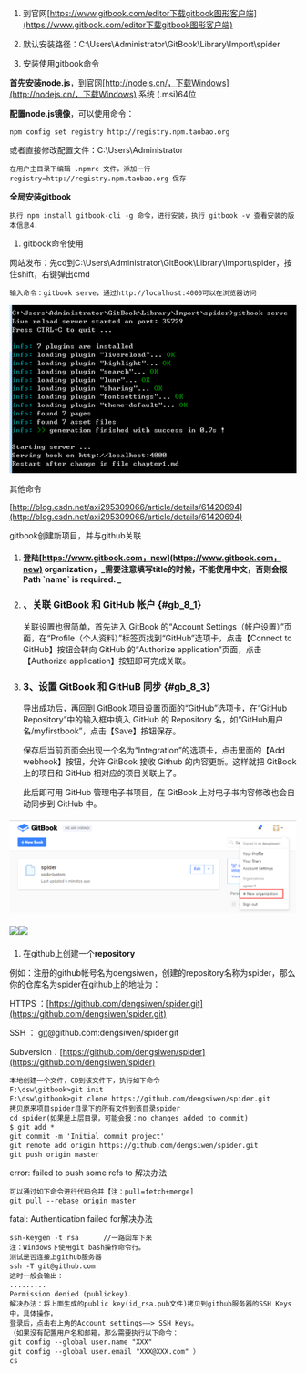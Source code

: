 1. 到官网[https://www.gitbook.com/editor下载gitbook图形客户端](https://www.gitbook.com/editor下载gitbook图形客户端)

2. 默认安装路径：C:\Users\Administrator\GitBook\Library\Import\spider

3. 安装使用gitbook命令

**首先安装node.js**，到官网[http://nodejs.cn/，下载Windows](http://nodejs.cn/，下载Windows) 系统 \(.msi\)64位

**配置node.js镜像**，可以使用命令：

```
npm config set registry http://registry.npm.taobao.org
```

或者直接修改配置文件：C:\Users\Administrator

```
在用户主目录下编辑 .npmrc 文件，添加一行 registry=http://registry.npm.taobao.org 保存
```

**全局安装gitbook**

```
执行 npm install gitbook-cli -g 命令，进行安装，执行 gitbook -v 查看安装的版本信息4.
```

1. gitbook命令使用

网站发布：先cd到C:\Users\Administrator\GitBook\Library\Import\spider，按住shift，右键弹出cmd

```
输入命令：gitbook serve，通过http://localhost:4000可以在浏览器访问
```

![](/assets/import.png)

其他命令

[http://blog.csdn.net/axi295309066/article/details/61420694](http://blog.csdn.net/axi295309066/article/details/61420694)

gitbook创建新项目，并与github关联

1. #### 登陆[https://www.gitbook.com，new](https://www.gitbook.com，new) organization，_需要注意填写title的时候，不能使用中文，否则会报 Path \`name\` is required.      _
2. ### 、关联 GitBook 和 GitHub 帐户 {#gb_8_1}

   关联设置也很简单，首先进入 GitBook 的“Account Settings（帐户设置）”页面，在“Profile（个人资料）”标签页找到“GitHub”选项卡，点击【Connect to GitHub】按钮会转向 GitHub 的“Authorize application”页面，点击【Authorize application】按钮即可完成关联。

3. ### 3、设置 GitBook 和 GitHuB 同步 {#gb_8_3}

   导出成功后，再回到 GitBook 项目设置页面的“GitHub”选项卡，在“GitHub Repository”中的输入框中填入 GitHub 的 Repository 名，如“GitHub用户名/myfirstbook”，点击【Save】按钮保存。

   保存后当前页面会出现一个名为“Integration”的选项卡，点击里面的【Add webhook】按钮，允许 GitBook 接收 Github 的内容更新。这样就把 GitBook 上的项目和 GitHub 相对应的项目关联上了。

   此后即可用 GitHub 管理电子书项目，在 GitBook 上对电子书内容修改也会自动同步到 GitHub 中。

#### ![](/assets/import2.png)

#### ![](/assets/import4.png)![](/assets/import3.png)

1. 在github上创建一个**repository**

例如：注册的github帐号名为dengsiwen，创建的repository名称为spider，那么你的仓库名为spider在github上的地址为：

HTTPS ：[https://github.com/dengsiwen/spider.git](https://github.com/dengsiwen/spider.git)

SSH ： [git](http://lib.csdn.net/base/git)@github.com:dengsiwen/spider.git

Subversion：[https://github.com/dengsiwen/spider](https://github.com/dengsiwen/spider)

```
本地创建一个文件，CD到该文件下，执行如下命令
F:\dsw\gitbook>git init
F:\dsw\gitbook>git clone https://github.com/dengsiwen/spider.git
拷贝原来项目spider目录下的所有文件到该目录spider
cd spider(如果是上层目录，可能会报：no changes added to commit)
$ git add *
git commit -m 'Initial commit project'
git remote add origin https://github.com/dengsiwen/spider.git
git push origin master
```

error: failed to push some refs to 解决办法

```
可以通过如下命令进行代码合并【注：pull=fetch+merge]
git pull --rebase origin master
```

fatal: Authentication failed for解决办法

```
ssh-keygen -t rsa      //一路回车下来
注：Windows下使用git bash操作命令行。
测试是否连接上github服务器
ssh -T git@github.com
这时一般会输出：
.........
Permission denied (publickey).
解决办法：将上面生成的public key(id_rsa.pub文件)拷贝到github服务器的SSH Keys中，具体操作，
登录后，点击右上角的Account settings——> SSH Keys。
（如果没有配置用户名和邮箱，那么需要执行以下命令：
git config --global user.name "XXX"
git config --global user.email "XXX@XXX.com" ）
cs
```



